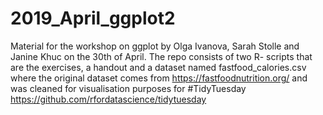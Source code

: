# 2019_April_ggplot2
Material for the workshop on ggplot by Olga Ivanova, Sarah Stolle and Janine Khuc on the 30th of April. The repo consists of two R- scripts that are the exercises, a handout and a dataset named fastfood_calories.csv where the original dataset comes from https://fastfoodnutrition.org/ and was cleaned for visualisation purposes for #TidyTuesday https://github.com/rfordatascience/tidytuesday

